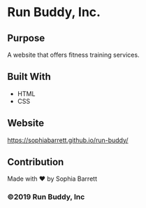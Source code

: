 # Run Buddy, Inc.

## Purpose
A website that offers fitness training services.

## Built With
* HTML
* CSS

## Website
https://sophiabarrett.github.io/run-buddy/

## Contribution
Made with ♥︎ by Sophia Barrett

### ©2019 Run Buddy, Inc